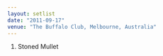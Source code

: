 ```yaml
---
layout: setlist
date: "2011-09-17"
venue: "The Buffalo Club, Melbourne, Australia"
---
```


 1. Stoned Mullet
